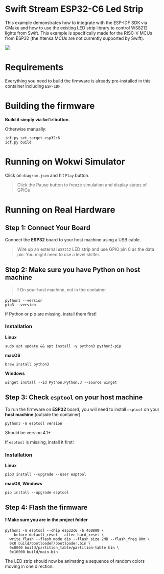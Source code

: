 # Swift Stream ESP32-C6 Led Strip

This example demonstrates how to integrate with the ESP-IDF SDK via CMake and how to use the existing LED strip library to control WS8212 lights from Swift. This example is specifically made for the RISC-V MCUs from ESP32 (the Xtensa MCUs are not currently supported by Swift).

<img src="https://github.com/apple/swift-embedded-examples/assets/1186214/15f8a3e0-953e-426d-ad2d-3902baf859be">

# Requirements

Everything you need to build the firmware is already pre-installed in this container including `ESP-IDF`.

# Building the firmware

**Build it simply via `Build` button.**

Otherwise manually:
```
idf.py set-target esp32c6
idf.py build
```

# Running on Wokwi Simulator

Click on `diagram.json` and hit `Play` button.

> Click the Pause button to freeze simulation and display states of GPIOs

# Running on Real Hardware

## Step 1: Connect Your Board

Connect the **ESP32** board to your host machine using a USB cable.

> Wire up an external `WS8212` LED strip and use GPIO pin 0 as the data pin. You might need to use a level shifter.

## Step 2: Make sure you have Python on host machine

> ❗️ On your host machine, not in the container

```
python3 --version
pip3 --version
```

If Python or pip are missing, install them first!

### Installation

**Linux**

```
sudo apt update && apt install -y python3 python3-pip
```

**macOS**

```
brew install python3
```

**Windows**

```
winget install --id Python.Python.3 --source winget
```

## Step 3: Check `esptool` on your host machine

To run the firmware on **ESP32** board, you will need to install `esptool` on your **host machine** (outside the container).

```
python3 -m esptool version
```
Should be version 4.1+

If `esptool` is missing, install it first!

### Installation

**Linux**

```
pip3 install --upgrade --user esptool
```

**macOS, Windows**

```
pip install --upgrade esptool
```

## Step 4: Flash the firmware

**❗️ Make sure you are in the project folder**

```
python3 -m esptool --chip esp32c6 -b 460800 \
  --before default_reset --after hard_reset \
  write_flash --flash_mode dio --flash_size 2MB --flash_freq 80m \
  0x0 build/bootloader/bootloader.bin \
  0x8000 build/partition_table/partition-table.bin \
  0x10000 build/main.bin
```

The LED strip should now be animating a sequence of random colors moving in one direction.
